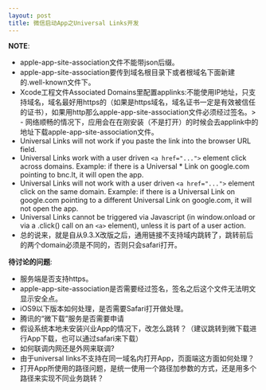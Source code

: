 ```yaml
---
layout: post
title: 微信启动App之Universal Links开发
---
```


**NOTE**:

 - apple-app-site-association文件不能带json后缀。
 - apple-app-site-association要传到域名根目录下或者根域名下面新建的.well-known文件下。
 - Xcode工程文件Associated Domains里配置applinks:不能使用IP地址，只支持域名，域名最好用https的（如果是https域名，域名证书一定是有效被信任的证书），如果用http那么apple-app-site-association文件必须经过签名。> - 网络顺畅的情况下，应用会在在刚安装（不是打开）的时候会去applink中的地址下载apple-app-site-association文件。
 - Universal Links will not work if you paste the link into the browser URL field.
 - Universal Links work with a user driven ```<a href="...">``` element click across domains. Example: if there is a Universal * Link on google.com pointing to bnc.lt, it will open the app.
 - Universal Links will not work with a user driven ```<a href="...">``` element click on the same domain. Example: if there is a Universal Link on google.com pointing to a different Universal Link on google.com, it will not open the app.
 - Universal Links cannot be triggered via Javascript (in window.onload or via a .click() call on an ```<a>``` element), unless it is part of a user action.
 - 总的说来，就是自从9.3.X改版之后，通用链接不支持域内跳转了，跳转前后的两个domain必须是不同的，否则只会safari打开。

**待讨论的问题**:

 - 服务端是否支持https。
 - apple-app-site-association是否需要经过签名，签名之后这个文件无法明文显示安全点。
 - iOS9以下版本如何处理，是否需要Safari打开做处理。
 - 腾讯的“微下载”服务是否需要申请
 - 假设系统本地未安装兴业App的情况下，改怎么跳转？（建议跳转到微下载进行App下载，也可以通过safari来下载）
 - 如何联调内网还是外网来联调?
 - 由于universal links不支持在同一域名内打开App，页面端这方面如何处理？
 - 打开App所使用的路径问题，是统一使用一个路径加参数的方式，还是用多个路径来实现不同业务跳转？
